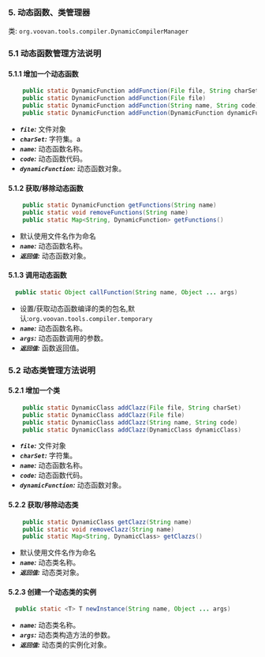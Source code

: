 ### 5. 动态函数、类管理器
类: `org.voovan.tools.compiler.DynamicCompilerManager`

### 5.1 动态函数管理方法说明
#### 5.1.1 增加一个动态函数
```java
    public static DynamicFunction addFunction(File file, String charSet)
    public static DynamicFunction addFunction(File file)
    public static DynamicFunction addFunction(String name, String code) 
    public static DynamicFunction addFunction(DynamicFunction dynamicFunction)
```
 - ***`file`:*** 文件对象
 - ***`charSet`:*** 字符集。a
 - ***`name`:*** 动态函数名称。
 - ***`code`:*** 动态函数代码。
 - ***`dynamicFunction`:*** 动态函数对象。

#### 5.1.2 获取/移除动态函数
```java
    public static DynamicFunction getFunctions(String name) 
    public static void removeFunctions(String name)
    public static Map<String, DynamicFunction> getFunctions()
```
 - 默认使用文件名作为命名
 - ***`name`:*** 动态函数名称。
 - ***`返回值`:***  动态函数对象。

#### 5.1.3  调用动态函数
```java
  public static Object callFunction(String name, Object ... args)
```
 - 设置/获取动态函数编译的类的包名,默认:`org.voovan.tools.compiler.temporary`
 - ***`name`:*** 动态函数名称。
 - ***`args`:*** 动态函数调用的参数。
 - ***`返回值`:***  函数返回值。

### 5.2 动态类管理方法说明
#### 5.2.1 增加一个类
```java
    public static DynamicClass addClazz(File file, String charSet)
    public static DynamicClass addClazz(File file)
    public static DynamicClass addClazz(String name, String code) 
    public static DynamicClass addClazz(DynamicClass dynamicClass) 
```
 - ***`file`:*** 文件对象
 - ***`charSet`:*** 字符集。
 - ***`name`:*** 动态函数名称。
 - ***`code`:*** 动态函数代码。
 - ***`dynamicFunction`:*** 动态函数对象。

#### 5.2.2 获取/移除动态类
```java
    public static DynamicClass getClazz(String name)
    public static void removeClazz(String name)
    public static Map<String, DynamicClass> getClazzs()
```
 - 默认使用文件名作为命名
 - ***`name`:*** 动态类名称。
 - ***`返回值`:***  动态类对象。

#### 5.2.3 创建一个动态类的实例
```java
  public static <T> T newInstance(String name, Object ... args) 
```
 - ***`name`:*** 动态类名称。
 - ***`args`:*** 动态类构造方法的参数。
 - ***`返回值`:***  动态类的实例化对象。